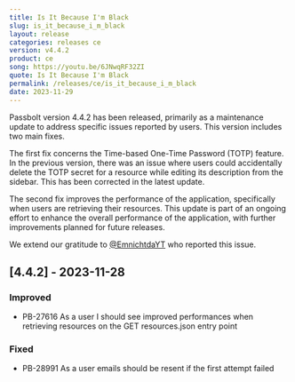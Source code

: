 ```yaml
---
title: Is It Because I'm Black
slug: is_it_because_i_m_black
layout: release
categories: releases ce
version: v4.4.2
product: ce
song: https://youtu.be/6JNwqRF32ZI
quote: Is It Because I'm Black
permalink: /releases/ce/is_it_because_i_m_black
date: 2023-11-29
---
```


Passbolt version 4.4.2 has been released, primarily as a maintenance update to address specific issues reported by 
users. This version includes two main fixes.

The first fix concerns the Time-based One-Time Password (TOTP) feature. In the previous version, there was an issue 
where users could accidentally delete the TOTP secret for a resource while editing its description from the sidebar. 
This has been corrected in the latest update.

The second fix improves the performance of the application, specifically when users are retrieving their resources. 
This update is part of an ongoing effort to enhance the overall performance of the application, with further 
improvements planned for future releases.

We extend our gratitude to [@EmnichtdaYT](https://github.com/passbolt/passbolt_docker/issues/219) who reported this issue.

## [4.4.2] - 2023-11-28
### Improved
- PB-27616 As a user I should see improved performances when retrieving resources on the GET resources.json entry point

### Fixed
- PB-28991 As a user emails should be resent if the first attempt failed
